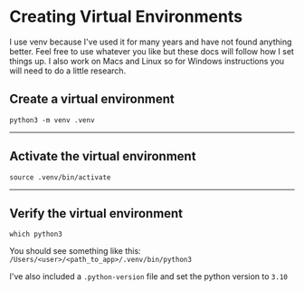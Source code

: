 # Creating Virtual Environments
I use venv because I've used it for many years and have not found anything better. Feel free to use whatever you like but these docs will follow how I set things up. I also work on Macs and Linux so for Windows instructions you will need to do a little research.

## Create a virtual environment

```shell
python3 -m venv .venv
```

---
## Activate the virtual environment

```shell
source .venv/bin/activate
```

---
## Verify the virtual environment

```shell
which python3
```

You should see something like this: `/Users/<user>/<path_to_app>/.venv/bin/python3`

I've also included a `.python-version` file and set the python version to `3.10`

